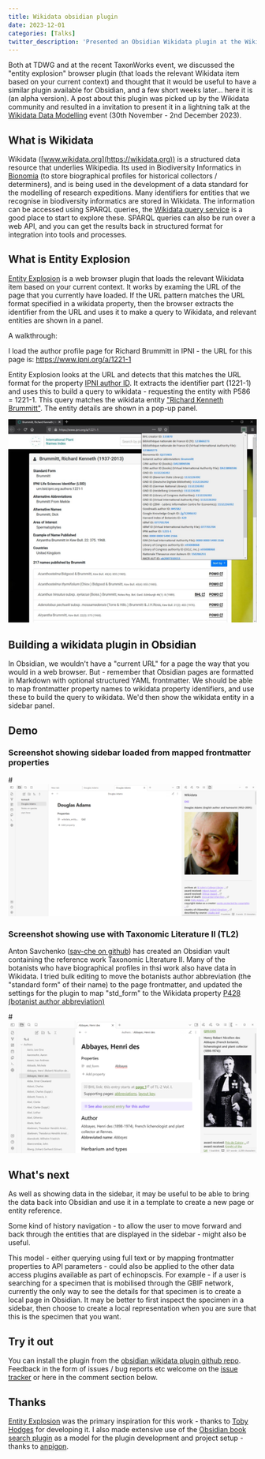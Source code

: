 ```yaml
---
title: Wikidata obsidian plugin
date: 2023-12-01
categories: [Talks]
twitter_description: 'Presented an Obsidian Wikidata plugin at the Wikidata data modelling event 2023'
---
```


Both at TDWG and at the recent TaxonWorks event, we discussed the "entity explosion" browser plugin (that loads the relevant Wikidata item based on your current context) and thought that it would be useful to have a similar plugin available for Obsidian, and a few short weeks later... here it is (an alpha version).
A post about this plugin was picked up by the Wikidata community and resulted in a invitation to present it in a lightning talk at the [Wikidata Data Modelling](https://www.wikidata.org/wiki/Wikidata:Events/Data_Modelling_Days_2023) event (30th November - 2nd December 2023). 

## What is Wikidata

Wikidata ([www.wikidata.org](https://wikidata.org)) is a structured data resource that underlies Wikipedia. Its used in Biodiversity Informatics in [Bionomia](https://bionomia.net) (to store biographical profiles for historical collectors / determiners), and is being used in the development of a data standard for the modelling of research expeditions. 
Many identifiers for entities that we recognise in biodiversity informatics are stored in Wikidata. The information can be accessed using SPARQL queries, the [Wikidata query service](https://query.wikidata.org/) is a good place to start to explore these. SPARQL queries can also be run over a web API, and you can get the results back in structured format for integration into tools and processes.

## What is Entity Explosion

[Entity Explosion](https://github.com/99of9/Entity-Explosion) is a web browser plugin that loads the relevant Wikidata item based on your current context. It works by examing the URL of the page that you currently have loaded. If the URL pattern matches the URL format specified in a wikidata property, then the browser extracts the identifier from the URL and uses it to make a query to Wikidata, and relevant entities are shown in a panel.

A walkthrough:

I load the author profile page for Richard Brummitt in IPNI - the URL for this page is: https://www.ipni.org/a/1221-1

Entity Explosion looks at the URL and detects that this matches the URL format for the property [IPNI author ID](https://www.wikidata.org/wiki/Property:P586). It extracts the identifier part (1221-1) and uses this to build a query to wikidata - requesting the entity with P586 = 1221-1. This query matches the wikidata entity ["Richard Kenneth Brummitt"](https://www.wikidata.org/wiki/Q372403). The entity details are shown in a pop-up panel.

![Screenshot of entity explosion browser plugin operating on an author profile page from the International Plant Names Index](/assets/images/taxonworks-together-2023/entity-explosion-example.jpg)

## Building a wikidata plugin in Obsidian

In Obsidian, we wouldn't have a "current URL" for a page the way that you would in a web browser. But - remember that Obsidian pages are formatted in Markdown with optional structured YAML frontmatter. We should be able to map frontmatter property names to wikidata property identifiers, and use these to build the query to wikidata. We'd then show the wikidata entity in a sidebar panel.

## Demo

### Screenshot showing sidebar loaded from mapped frontmatter properties

#![A page in Obsidian with frontmatter specifiying a Wikidata entity ID, and the corresponding Wikidata entity displayed in a sidebar panel](/assets/images/wikidata-dm-2023/obdisian-wikidata-q42.png)

### Screenshot showing use with Taxonomic Literature II (TL2)

Anton Savchenko ([sav-che on github](https://github.com/sav-che)) has created an Obsidian vault containing the reference work Taxonomic LIterature II. Many of the botanists who have biographical profiles in thsi work also have data in Wikidata. I tried bulk editing to move the botanists author abbreviation (the "standard form" of their name) to the page frontmatter, and updated the settings for the plugin to map "std_form" to the Wikidata property [P428 (botanist author abbreviation)](https://www.wikidata.org/wiki/Property:P428)

#![A page from TL-2 in Obsidian with a wikidata sidebar showing details of the author profiled in the page](/assets/images/wikidata-dm-2023/obdisian-wikidata-tl2.png)


## What's next

As well as showing data in the sidebar, it may be useful to be able to bring the data back into Obsidian and use it in a template to create a new page or entity reference.

Some kind of history navigation - to allow the user to move forward and back through the entities that are displayed in the sidebar - might also be useful.

This model - either querying using full text or by mapping frontmatter properties to API parameters - could also be applied to the other data access plugins available as part of echinopscis. For example - if a user is searching for a specimen that is mobilised through the GBIF network, currently the only way to see the details for that specimen is to create a local page in Obsidian. It may be better to first inspect the specimen in a sidebar, then choose to create a local representation when you are sure that this is the specimen that you want.  

## Try it out

You can install the plugin from the [obsidian wikidata plugin github repo](https://github.com/echinopscis/obsidian-wikidata-plugin). Feedback in the form of issues / bug reports etc welcome on the [issue tracker](https://github.com/echinopscis/obsidian-wikidata-plugin/issues) or here in the comment section below. 

## Thanks

[Entity Explosion](https://github.com/99of9/Entity-Explosion) was the primary inspiration for this work - thanks to [Toby Hodges](https://github.com/99of9) for developing it. I also made extensive use of the [Obsidian book search plugin](https://github.com/anpigon/obsidian-book-search-plugin/) as a model for the plugin development and project setup - thanks to [anpigon](https://github.com/anpigon).

